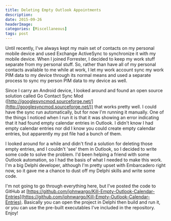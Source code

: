 ```yaml
---
title: Deleting Empty Outlook Appointments
description: 
date: 2015-09-26
headerImage: 
categories: [Miscellaneous]
tags: post
---
```


Until recently, I've always kept my main set of contacts on my personal mobile device and used Exchange ActiveSync to synchronize it with my mobile device. When I joined Forrester, I decided to keep my work stuff separate from my personal stuff. So, rather than have all of my personal contacts available to me while at work, I let my work account sync my work PIM data to my device through its normal means and used a separate process to sync my person PIM data to my device as well.

Since I carry an Android device, I looked around and found an open source solution called Go Contact Sync Mod ([http://googlesyncmod.sourceforge.net/](http://googlesyncmod.sourceforge.net/)) that works pretty well. I could have the sync run automatically, but for now I'm running it manually. One of the things I noticed when I run it is that it was showing an error indicating that it had found empty calendar entries in Outlook. I didn't know I had empty calendar entries nor did I know you could create empty calendar entries, but apparently my pst file had a bunch of them.

I looked around for a while and didn't find a solution for deleting those empty entries, and I couldn't 'see' them in Outlook, so I decided to write some code to solve the problem. I'd been helping a friend with some Outlook automation, so I had the basis of what I needed to make this work. I'm a big Delphi developer, although I'm pretty upset with Embarcadero right now, so it gave me a chance to dust off my Delphi skills and write some code.

I'm not going to go through everything here, but I've posted the code to GitHub at [https://github.com/johnwargo/Kill-Empty-Outlook-Calendar-Entries](https://github.com/johnwargo/Kill-Empty-Outlook-Calendar-Entries). Basically you can open the project in Delphi then build and run it, or you can use the pre-built executables I've included in the repository. Enjoy!
